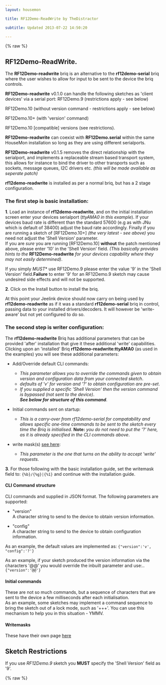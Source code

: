 ```yaml
---
layout: housemon

title: RF12Demo-ReadWrite by TheDistractor

subtitle: Updated 2013-07-22 14:50:20 

---
```


{% raw %}

## RF12Demo-ReadWrite.
The **RF12Demo-readwrite** briq is an alternative to the **rf12demo-serial** briq where the user wishes to allow for input to be sent to the device the briq controls.

**RF12Demo-readwrite** v0.1.0 can handle the following sketches as 'client devices' via a serial port:
RF12Demo.9 (restrictions apply - see below)  

RF12Demo.10 (without version command - restrictions apply - see below)  

RF12Demo.10+ (with 'version' command)

RF12Demo.10 [compatible] versions (see restrictions).

**RF12Demo-readwrite** can coexist with **RF12Demo.serial** within the same HouseMon installation so long as they are using different serialports.

**RF12Demo-readwrite** v0.1.5 removes the direct relationship with the serialport, and implements a replaceable stream based transport system, this allows for instance to bind the driver to other transports such as sockets, message queues, I2C drivers etc. *(this will be made available as seperate patch)*  


**rf12demo-readwrite** is installed as per a normal briq, but has a 2 stage configuration. 

### The first step is basic installation:  

**1**\. Load an instance of **rf12demo-readwrite**, and on the initial installation screen enter your devices serialport (*ttyAMA0 in this example*). If your devices baud rate is different than the standard 57600 (e.g as with JNu which is default of 38400) adjust the baud rate accordingly. Finally if you are running a sketch of \[RF12Demo.10+\] *(the very latest - see above)* you need not adjust the 'Shell Version' parameter.  
If you are *sure* you are running \[RF12Demo.10\] **without** the patch mentioned above, please enter '10' in the 'Shell Version' field. *(This basically provides hints to the* **RF12Demo-readwrite** *for your devices capability where they may not easily determined)*.  

If you simply *MUST** use RF12Demo.9 please enter the value '9' in the 'Shell Version' field.**Failure** to enter '9' for an RF12Demo.9 sketch may cause undesired side effects and will not be supported.
  
**2**\. Click on the Install button to install the briq. 
  
At this point your Jeelink device should now carry on being used by **rf12demo-readwrite** as if it was a standard **rf12demo-serial** briq in control, passing data to your installed drivers/decoders. It will however be 'write-aware' but not yet configured to do so.  

### The second step is writer configuration:  

The **rf12demo-readwrite** Briq has additional parameters that can be provided 'after' installation that give it these additional 'write' capabilities.  
Clicking upon an 'installed' Briq **rf12demo-readwrite:ttyAMA0** (as used in the examples) you will see these additional parameters:  

+  Add/Override default CLI commands:

	-  *This parameter allows you to override the commands given to obtain version and configuration data from your connected sketch*.
	-  *defaults of 'v' for version and '?' to obtain configuration are pre-set*.
	-  *If you supplied a specific 'Shell Version' then the version command is bypassed (not sent to the device)*.  
	***See below for structure of this command***.
	

+  Initial commands sent on startup:

	+  *This is a carry-over from rf12demo-serial for compatability and allows specific one-time commands to be sent to the sketch every time the Briq is initialised.* **Note:** *you do not need to put the '?' here, as it is already specified in the CLI commands above*.

+  write mask(s) [see here](rf12demo-writemasks.html):

	+ *This parameter is the one that turns on the ability to accept 'write' requests*.
  

**3**\. For those following with the basic installation guide, set the writemask field to: ``{%b}/{%g}|{%1}`` and continue with the installation guide.


#### CLI Command structure

CLI commands and supplied in JSON format. The following parameters are supported:  

+  "version"  
   A character string to send to the device to obtain version information.

+  "config"  
   A character string to send to the device to obtain configuration information.

As an example, the default values are implemented as:  ``{"version":'v', "config":'?'}``

As an example, if your sketch produced the version information via the characters '@@' you would override the inbuilt parameter and use:..
``{"version":'@@'}``

#### Initial commands

These are not so much commands, but a sequence of characters that are sent to the device a few milliseconds after each initialisation.  
As an example, some sketches may implement a command sequence to bring the sketch out of a lock mode, such as '+++'. You can use this mechanism to help you in this situation - YMMV.

#### Writemasks

These have their own page [here](rf12demo-writemasks.html)


## Sketch Restrictions

If you use *RF12Demo.9* sketch you **MUST** specify the 'Shell Version' field as '9'.  





{% raw %}
